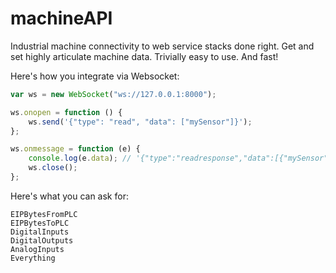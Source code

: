 # machineAPI

Industrial machine connectivity to web service stacks done right. Get and set highly articulate machine data. Trivially easy to use. And fast!

Here's how you integrate via Websocket:
```javascript
var ws = new WebSocket("ws://127.0.0.1:8000");

ws.onopen = function () {
	ws.send('{"type": "read", "data": ["mySensor"]}');
};

ws.onmessage = function (e) {
	console.log(e.data); // '{"type":"readresponse","data":[{"mySensor":false}]}'
	ws.close();
};
```
Here's what you can ask for:

```
EIPBytesFromPLC
EIPBytesToPLC
DigitalInputs
DigitalOutputs
AnalogInputs
Everything
```
